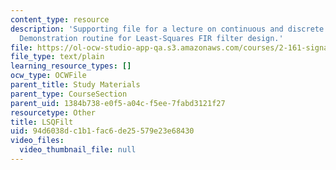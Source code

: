 ```yaml
---
content_type: resource
description: 'Supporting file for a lecture on continuous and discrete signal processing:
  Demonstration routine for Least-Squares FIR filter design.'
file: https://ol-ocw-studio-app-qa.s3.amazonaws.com/courses/2-161-signal-processing-continuous-and-discrete-fall-2008/94d6038dc1b1fac6de25579e23e68430_LSQFilt.m
file_type: text/plain
learning_resource_types: []
ocw_type: OCWFile
parent_title: Study Materials
parent_type: CourseSection
parent_uid: 1384b738-e0f5-a04c-f5ee-7fabd3121f27
resourcetype: Other
title: LSQFilt
uid: 94d6038d-c1b1-fac6-de25-579e23e68430
video_files:
  video_thumbnail_file: null
---
```

